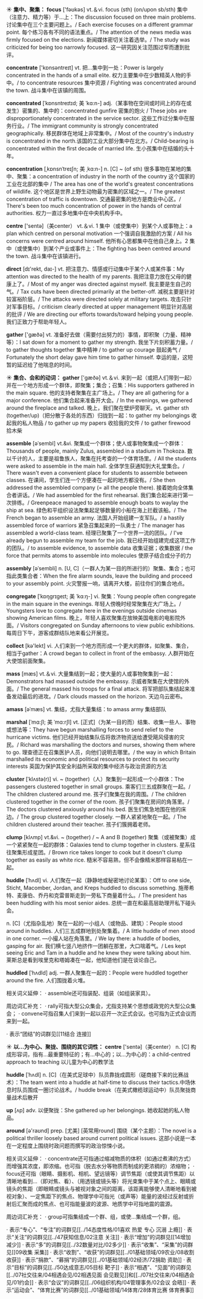 ☀ <span class="category">**集中、聚集：**</span>
<span class="vocabulary">**focus**</span> ['fəʊkəs] 
<span class="definition">vt.＆vi. focus (sth) (on/upon sb/sth) 集中（注意力、精力等）于…上：</span>The discussion focused on three main problems. 讨论集中在三个主要问题上。/ Each exercise focuses on a different grammar point. 每个练习各有不同的语法重点。/ The attention of the news media was firmly focused on the elections. 新闻媒体密切关注着选举。/ The study was criticized for being too narrowly focused. 这一研究因关注范围过窄而遭到批评。

<span class="vocabulary">**concentrate**</span> ['kɒnsəntreɪt] 
<span class="definition">vt. 把…集中到一处：</span>Power is largely concentrated in the hands of a small elite. 权力主要集中在少数精英人物的手中。/ to concentrate resources 集中资源 / Fighting was concentrated around the town. 战斗集中在该镇的周围。
           
<span class="vocabulary">**concentrated**</span> [ˈkɒnsntreɪtɪd; 美 ˈkɑ:n-]
<span class="definition">adj.（某事物在空间或时间上的存在或发生）密集的、集中的：</span>concentrated gunfire 密集的炮火 / These jobs are disproportionately concentrated in the service sector. 这些工作过分集中在服务行业。/ The immigrant community is strongly concentrated geographically. 移民群体在地域上非常集中。/ Most of the country's industry is concentrated in the north.该国的工业大部分集中在北方。/ Child-bearing is concentrated within the first decade of married life. 生小孩集中在结婚的头十年。
           
<span class="vocabulary">**concentration**</span> [ˌkɒnsnˈtreɪʃn; 美 ˌkɑ:n-]
<span class="definition">n. [C] ~ (of sth) 很多事物在某地的集中、聚集：</span>a concentration of industry in the north of the country 这个国家的工业在北部的集中 / The area has one of the world's greatest concentrations of wildlife. 这个地区是世界上野生动物最为密集的区域之一。/ The greatest concentration of traffic is downtown. 交通最密集的地方是商业中心区。/ There's been too much concentration of power in the hands of central authorities. 权力一直过多地集中在中央机构手中。
 
<span class="vocabulary">**centre**</span> ['sentə]（美center）
<span class="definition">vt.＆vi. 1 集中（或使集中）到某个人或事物上：</span>a plan which centred on personal motivation 一个强调自我激励的方案 / All his concerns were centred around himself. 他所有心思都集中在他自己身上。<span class="definition">2 集中（或使集中）到某个产业或事件上：</span>The fighting has been centred around the town. 战斗集中在该镇进行。

<span class="vocabulary">**direct**</span> [dɪ'rekt, daɪ-] 
<span class="definition">vt. 把注意力、情感或行动集中于某个人或某件事：</span>My attention was directed to the health of my parents. 我把注意力放在父母的健康上了。/ Most of my anger was directed against myself. 我主要是生自己的气。/ Tax cuts have been directed primarily at the better-off. 减税主要是针对较富裕阶层。/ The attacks were directed solely at military targets. 攻击只针对军事目标。/ criticism clearly directed at upper management 明显针对高层的批评 / We are directing our efforts towards/toward helping young people. 我们正致力于帮助年轻人。

<span class="vocabulary">**gather**</span> ['ɡæðə] 
<span class="definition">vt. 准备好去做（需要付出努力的）事情，即积聚（力量、精神等）：</span>I sat down for a moment to gather my strength. 我坐下片刻积蓄力量。/ to gather thoughts together 集中精神 / to gather up courage 鼓起勇气 / Fortunately the short delay gave him time to gather himself. 幸运的是，这短暂的延迟给了他喘息的时间。

☀ <span class="category">**集合、会和的动词：**</span>
<span class="vocabulary">**gather**</span> ['ɡæðə] 
<span class="definition">vt.＆vi. 来到一起（或把人们带到一起）并在一个地方形成一个群体，即聚集；集合；召集：</span>His supporters gathered in the main square. 他的支持者聚集在主广场上。/ They are all gathering for a major conference. 他们集合起来准备开大会。/ In the evenings, we gathered around the fireplace and talked. 晚上，我们聚在壁炉旁聊天。<span class="definition">vt. gather sth (together/up)（把分散于各处的东西）归拢到一起：</span>to gather my belongings 收起我的私人物品 / to gather up my papers 收拾我的文件 / to gather firewood 拾木柴 
           
<span class="vocabulary">**assemble**</span> [əˈsembl]
<span class="definition">vt.&vi. 聚集成一个群体；使人或事物聚集成一个群体：</span>Thousands of people, mainly Zulus, assembled in a stadium in Thokoza. 数以千计的人，主要是祖鲁族人，聚集在托考查的一个体育场里。/ All the students were asked to assemble in the main hall. 全体学生获通知到大礼堂集合。/ There wasn't even a convenient place for students to assemble between classes. 在课间，学生们连一个方便凑在一起的地方都没有。/ She then addressed the assembled company (= all the people there). 接着她向全体集合者讲话。/ We had assembled for the first rehearsal. 我们集合起来进行第一次排练。/ Greenpeace managed to assemble enough boats to waylay the ship at sea. 绿色和平组织设法聚集起足够数量的小船在海上拦截该船。/ The French began to assemble an army. 法国人开始组建一支军队。/ a hastily assembled force of warriors 紧急召集起来的一队勇士 / The manager has assembled a world-class team. 经理已聚集了一个世界一流的团队。/ I've already begun to assemble my team for the job. 我已经开始组建完成这项工作的团队。/ to assemble evidence, to assemble data 收集证据；收集数据 / the force that permits atoms to assemble into molecules 使原子结合成分子的力
           
<span class="vocabulary">**assembly**</span> [əˈsembli]
<span class="definition">n. [U, C]（一群人为某一目的所进行的）聚集、集合；也可指此类集合者：</span>When the fire alarm sounds, leave the building and proceed to your assembly point. 火灾警报一响，请离开大楼，前往你们的集合地点。

<span class="vocabulary">**congregate**</span> [ˈkɒŋgrɪgeɪt; 美 ˈkɑ:ŋ-]
<span class="definition">vi. 聚集：</span>Young people often congregate in the main square in the evenings. 年轻人傍晚时经常聚集在大广场上。/ Youngsters love to congregate here in the evenings outside cinemas showing American films. 晚上，年轻人喜欢聚集在放映美国电影的电影院外面。/ Visitors congregated on Sunday afternoons to view public exhibitions. 每周日下午，游客成群结队地来看公开展览。

<span class="vocabulary">**collect**</span> [kə'lekt] 
<span class="definition">vi. 人们来到一个地方而形成一个更大的群体，如聚集、集合，相当于gather：</span>A crowd began to collect in front of the embassy. 人群开始在大使馆前面聚集。

<span class="vocabulary">**mass**</span> [mæs] 
<span class="definition">vt.＆vi. 大量集结到一起；使大量的人或事物聚集到一起：</span>Demonstrators had massed outside the embassy. 示威者聚集在大使馆的外面。/ The general massed his troops for a final attack. 将军把部队集结起来准备发动最后的进攻。/ Dark clouds massed on the horizon. 天边乌云密布。
           
<span class="vocabulary">**amass**</span> [əˈmæs]
<span class="definition">vt. 集结，尤指大量集结：</span>to amass army 集结部队
  
<span class="vocabulary">**marshal**</span> [ˈmɑ:ʃl; 美 ˈmɑ:rʃl]
<span class="definition">vt. [正式]（为某一目的而）结集、收集一些人、事物或想法等：</span>They have begun marshalling forces to send relief to the hurricane victims. 他们已经开始结集队伍将救济物资送给遭受飓风侵害的灾民。/ Richard was marshalling the doctors and nurses, showing them where to go. 理查德正在召集医护人员，向他们说明去哪里。/ the way in which Britain marshalled its economic and political resources to protect its security interests 英国为保护其安全利益所采取的集中经济与政治资源的方法
      
<span class="vocabulary">**cluster**</span> [ˈklʌstə(r)]
<span class="definition">vi. ~ (together)（人）聚集到一起形成一个小群体：</span>The passengers clustered together in small groups. 乘客们三五成群聚在一起。/ The children clustered around me. 孩子们聚集在我的周围。/ The children clustered together in the corner of the room. 孩子们聚集在房间的角落里。/ The doctors clustered anxiously around his bed. 医生们焦急地围在他的床边。/ The group clustered together closely. 一群人紧紧地聚在一起。/ The children clustered around their teacher. 孩子们簇拥着老师。
           
<span class="vocabulary">**clump**</span> [klʌmp]
<span class="definition">vt.&vi. ~ (together) / ~ A and B (together) 聚集（或被聚集）成一个紧紧聚在一起的群体：</span>Galaxies tend to clump together in clusters. 星系往往聚集形成星团。/ Brown rice takes longer to cook but it doesn't clump together as easily as white rice. 糙米不容易熟，但不会像精米那样容易粘在一起。

<span class="vocabulary">**huddle**</span> [ˈhʌdl]
<span class="definition">vi. 人们聚在一起（静静地或秘密地讨论某事）：</span>Off to one side, Sticht, Macomber, Jordan, and Kreps huddled to discuss something. 施蒂希特、麦康伯、乔丹和克雷普斯走到一旁私下商量着什么。/ The president has been huddling with his most senior aides. 总统一直在和最高层助理开私下碰头会。

<span class="definition">n. [C]（尤指杂乱地）聚在一起的一小组人（或物品、建筑）：</span>People stood around in huddles. 人们三五成群地到处聚集着。/ A little huddle of men stood in one corner. —小撮人站在角落里。/ We lay there: a huddle of bodies, gasping for air. 我们横七竖八地挤作一团躺在那里，大口喘着气。/ Les kept seeing Eric and Tam in a huddle and he knew they were talking about him. 莱斯总是看到埃里克和塔姆凑在一起，他知道他们是在谈论自己。

<span class="vocabulary">**huddled**</span> [ˈhʌdld]
<span class="definition">adj. 一群人聚集在一起的：</span>People were huddled together around the fire. 人们围拢着火堆。

相关词义延伸：
· assemble还可指装配、组装（如组装家具）。

周边词汇补充：
· rally可指大型公众集会，尤指支持某个思想或政党的大型公众集会；
· convene可指召集人们来到一起以召开一次正式会议。也可指为正式会议而来到一起。

· 表示“团结”的词群见[[11结合 连接]]

☀ <span class="category">**以…为中心、聚拢、围绕的其它词性：**</span>
<span class="vocabulary">**centre**</span> ['sentə]（美center）
<span class="definition">n. [C] 构成形容词，指有…最重要特征的；有…中心的；以…为中心的：</span>a child-centred approach to teaching 以儿童为中心的教学法
      
<span class="vocabulary">**huddle**</span> [ˈhʌdl]
<span class="definition">n. [C]（在美式足球中）队员靠拢成圆形（磋商接下来的比赛战术）：</span>The team went into a huddle at half-time to discuss their tactics.中场休息时队员围成一圈讨论战术。/ huddle break（在美式橄榄球运动中）队员聚拢商量战术后散开
 
<span class="vocabulary">**up**</span> [ʌp] 
<span class="definition">adv. 以便聚拢：</span>She gathered up her belongings. 她收起她的私人物品。

<span class="vocabulary">**around**</span> [ə'raʊnd] 
<span class="definition">prep. [尤美] [英常用round] 围绕（某个主题）：</span>The novel is a political thriller loosely based around current political issues. 这部小说是一本在一定程度上围绕时政问题而撰写的政治惊悚小说。

相关词义延伸：
· concentrate还可指通过缩减物质的体积（如通过煮沸的方式）而增强其浓度，即浓缩。也可指（脱去水分等物质而制成的更浓稠的）浓缩物；
· focus还可指（眼睛、摄影机、相机、望远镜等）调节焦距（或使其调节焦距）以清晰地看到…（即对焦、看）、（用透镜或镜头等）将光束集中于某个点上、眼睛或镜头的焦距（即眼睛或镜头与被视对象之间的距离，该距离能够使人清晰地看到被视对象）、一定焦距下的焦点、物理学中可指光（或声等）能量的波经过反射或折射后汇聚而成的焦点、也可指能量波的波源、地质学中可指地震的震源。

周边词汇补充：
· group可指集结成一个群、组，或使…集结成一个群，组。

· 表示“专心”、“专注”的词群见[[../14态度性格/01喜欢 热爱 专心 沉溺 上瘾]]
· 表示“关注”的词群见[[../47获知信息/02注意 关注]]
· 表示“增加”的词群见[[14增加 减少]]
· 表示“多”的词群见[[../32数量对比/02多少]]
· 表示“收集”、“采集”的词群见[[09收集 采集]]
· 表示“收割”、“收获”的词群见[[../01基础领域/09农业/08收割 收获]]
· 表示“捐款”、“募捐”的词群见[[../01基础领域/02经济/72捐助 资助]]
· 表示“目标”的词群见[[../50达成意志/05目标 靶子]]
· 表示“相遇”、“见面”的词群见[[../07社交往来/04相遇会见/02相遇见面 会见觐见]]和[[../07社交往来/04相遇会见/01约会]]
· 表示“会议”的词群见[[../06组织机构/04管理事务/02会议 会晤]]
· 表示“运动会”、“体育比赛”的词群见[[../01基础领域/14体育/28体育比赛 体育赛事]]
